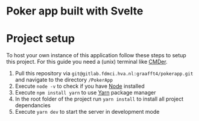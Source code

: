 # Poker app built with Svelte

# Project setup

To host your own instance of this application follow these steps to setup this project. For this guide you need a (unix) terminal like [CMDer](https://cmder.net/).

1. Pull this repository via `git@gitlab.fdmci.hva.nl:graafft4/pokerapp.git` and navigate to the directory `/PokerApp`
2. Execute `node -v` to check if you have [Node](https://nodejs.org/en/) installed
3. Execute `npm install yarn` to use [Yarn](https://yarnpkg.com/) package manager
4. In the root folder of the project run `yarn install` to install all project dependancies
5. Execute `yarn dev` to start the server in development mode